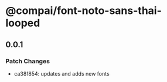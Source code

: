 # @compai/font-noto-sans-thai-looped

## 0.0.1
### Patch Changes

- ca38f854: updates and adds new fonts
